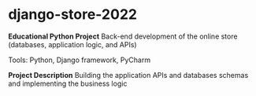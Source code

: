 # django-store-2022

**Educational Python Project**
Back-end development of the online store (databases, application logic, and APIs) 

Tools:
Python, Django framework, PyCharm 

**Project Description**
Building the application APIs and databases schemas and implementing the business logic
